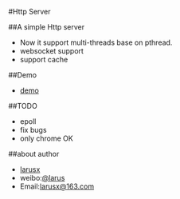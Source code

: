 #Http Server

##A simple Http server
*	Now it support multi-threads base on pthread.	
*	websocket support
* support cache

##Demo
* [demo](http://106.3.46.59)

##TODO
* epoll 
* fix bugs
* only chrome OK

##about author
* [larusx](http://posix.sinaapp.com)
* weibo:[@larus](http://weibo.com/larus)
* Email:larusx@163.com
